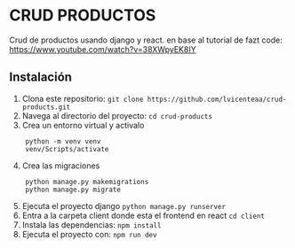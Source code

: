 # CRUD PRODUCTOS

Crud de productos usando django y react.
en base al tutorial de fazt code: https://www.youtube.com/watch?v=38XWpyEK8IY

## Instalación

1. Clona este repositorio: `git clone https://github.com/lvicenteaa/crud-products.git`
2. Navega al directorio del proyecto: `cd crud-products`
3. Crea un entorno virtual y activalo
```
    python -m venv venv
    venv/Scripts/activate
```
4. Crea las migraciones
```
    python manage.py makemigrations
    python manage.py migrate
```
5. Ejecuta el proyecto django `python manage.py runserver`
6. Entra a la carpeta client donde esta el frontend en react `cd client`
7. Instala las dependencias: `npm install`
8. Ejecuta el proyecto con: `npm run dev`

